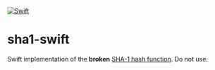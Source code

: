 [![Swift](https://github.com/nixberg/sha1-swift/actions/workflows/swift.yaml/badge.svg)](
https://github.com/nixberg/sha1-swift/actions/workflows/swift.yaml)

# sha1-swift

Swift implementation of the **broken** [SHA-1 hash function](https://en.wikipedia.org/wiki/SHA-1).
Do not use.
